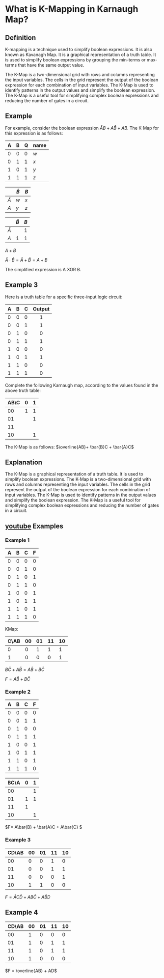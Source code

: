 # What is K-Mapping in Karnaugh Map?

## Definition

K-mapping is a technique used to simplify boolean expressions. It is also known as Kavanagh Map. It is a graphical representation of a truth table. It is used to simplify boolean expressions by grouping the min-terms or max-terms that have the same output value.

The K-Map is a two-dimensional grid with rows and columns representing the input variables. The cells in the grid represent the output of the boolean expression for each combination of input variables. The K-Map is used to identify patterns in the output values and simplify the boolean expression. The K-Map is a useful tool for simplifying complex boolean expressions and reducing the number of gates in a circuit.

## Example

For example, consider the boolean expression $\bar{A}B + A\bar{B} + AB$. The K-Map for this expression is as follows:

| A | B | Q | name  |
| - | - | - | ----- |
| 0 | 0 | 0 | *w* |
| 0 | 1 | 1 | *x* |
| 1 | 0 | 1 | *y* |
| 1 | 1 | 1 | *z* |

|             | $\bar{B}$ | $B$ |
| ----------- | ----------- | ----- |
| $\bar{A}$ | *w*       | *x* |
| $A$       | *y*       | *z* |

|             | $\bar{B}$ | $B$ |
| ----------- | ----------- | ----- |
| $\bar{A}$ |             | 1     |
| $A$       | 1           | 1     |

$A + B$

${\bar{A} \cdot \bar{B}}  = {\bar{A}} + {\bar{B}} = A + B$

The simplified expression is A XOR B.

## Example 3

Here is a truth table for a specific three-input logic circuit:

| A | B | C | Output |
| - | - | - | :----: |
| 0 | 0 | 0 |   1   |
| 0 | 0 | 1 |   1   |
| 0 | 1 | 0 |   0   |
| 0 | 1 | 1 |   1   |
| 1 | 0 | 0 |   0   |
| 1 | 0 | 1 |   1   |
| 1 | 1 | 0 |   0   |
| 1 | 1 | 1 |   0   |

Complete the following Karnaugh  map, according to the values found in the above truth table:

| AB\C | 0 | 1 |
| ---- | - | - |
| 00   | 1 | 1 |
| 01   |   | 1 |
| 11   |   |   |
| 10   |   | 1 |

The K-Map is as follows:
$\overline{AB}+ \bar{B}C + \bar{A}C$

## Explanation

The K-Map is a graphical representation of a truth table. It is used to simplify boolean expressions. The K-Map is a two-dimensional grid with rows and columns representing the input variables. The cells in the grid represent the output of the boolean expression for each combination of input variables. The K-Map is used to identify patterns in the output values and simplify the boolean expression. The K-Map is a useful tool for simplifying complex boolean expressions and reducing the number of gates in a circuit.

## [youtube](https://www.youtube.com/watch?v=RO5alU6PpSU) Examples

### Example 1

| A | B | C | F |
| - | - | - | :-: |
| 0 | 0 | 0 | 0 |
| 0 | 0 | 1 | 0 |
| 0 | 1 | 0 | 1 |
| 0 | 1 | 1 | 0 |
| 1 | 0 | 0 | 1 |
| 1 | 0 | 1 | 1 |
| 1 | 1 | 0 | 1 |
| 1 | 1 | 1 | 0 |

KMap:

| C\AB | 00 | 01 | 11 | 10 |
| ---- | -- | -- | -- | -- |
| 0    | 0  | 1  | 1  | 1  |
| 1    | 0  | 0  | 0  | 1  |

$B\bar{C}+ A\bar{B} = A\bar{B} + B\bar{C}$

$F = A\bar{B} + B\bar{C}$

### Example 2

| A | B | C | F |
|---|---|---|:-:|
| 0 | 0 | 0 | 0 |
| 0 | 0 | 1 | 1 |
| 0 | 1 | 0 | 0 |
| 0 | 1 | 1 | 1 |
| 1 | 0 | 0 | 1 |
| 1 | 0 | 1 | 1 |
| 1 | 1 | 0 | 1 |
| 1 | 1 | 1 | 0 |

| BC\A | 0 | 1 |
| ---- | - | - |
| 00   |   | 1 |
| 01   | 1 | 1 |
| 11   | 1 |   |
| 10   |   | 1 |

$F= A\bar{B} + \bar{A}C + A\bar{C} $

### Example 3

| CD\AB | 00 | 01 | 11 | 10 |
| ----- | -- | -- | -- | -- |
| 00    | 0  | 0  | 1  | 0  |
| 01    | 0  | 0  | 1  | 1  |
| 11    | 0  | 0  | 0  | 1  |
| 10    | 1  | 1  | 0  | 0  |

$F = \bar{A}C\bar{D} + AB\bar{C} + A\bar{B}D$

## Example 4

| CD\AB | 00 | 01 | 11 | 10 |
| ----- | -- | -- | -- | -- |
| 00    | 1  | 0  | 0  | 0  |
| 01    | 1  | 0  | 1  | 1  |
| 11    | 1  | 0  | 1  | 1  |
| 10    | 1  | 0  | 0  | 0  |

$F = \overline{AB} + AD$
